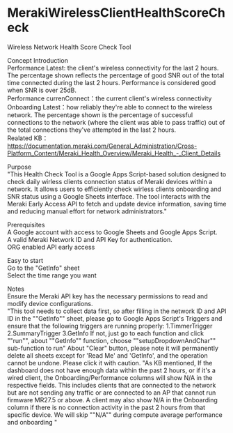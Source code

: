 # MerakiWirelessClientHealthScoreCheck
Wireless Network Health Score Check Tool									
												
												
Concept Introduction												
Performance Latest: the client's wireless connectivity for the last 2 hours. The percentage shown reflects the percentage of good SNR out of the total time connected during the last 2 hours. 
Performance is considered good when SNR is over 25dB.												
Performance currenConnect：the current client's wireless connectivity												
Onboarding Latest：how reliably they're able to connect to the wireless network. The percentage shown is the percentage of successful connections to the network 
(where the client was able to pass traffic) out of the total connections they've attempted in the last 2 hours.												
Realated KB：https://documentation.meraki.com/General_Administration/Cross-Platform_Content/Meraki_Health_Overview/Meraki_Health_-_Client_Details											
												
Purpose												
"This Health Check Tool is a Google Apps Script-based solution designed to check daily wirless clients connection status of Meraki devices within a network. 
It allows users to efficiently check wirless clients onboarding and SNR status using a Google Sheets interface. 
The tool interacts with the Meraki Early Access API to fetch and update device information, saving time and reducing manual effort for network administrators."												
												
Prerequisites												
A Google account with access to Google Sheets and Google Apps Script.												
A valid Meraki Network ID and API Key for authentication.												
ORG enabled API early access												
												
Easy to start												
Go to the "GetInfo" sheet												
Select the time range you want												
												
Notes												
Ensure the Meraki API key has the necessary permissions to read and modify device configurations.												
"This tool needs to collect data first, so after filling in the network ID and API ID in the ""GetInfo"" sheet, please go to Google Apps Script's Triggers and ensure that the following triggers are running properly:
1.TimmerTrigger
2.SummaryTrigger
3.GetInfo
If not, just go to each function and click ""run"", about ""GetInfo"" function, choose ""setupDropdownAndChar"" sub-function to run"
About "Clear" button, please note it will permanently delete all sheets except for 'Read Me' and 'GetInfo', and the operation cannot be undone. Please click it with caution.
"As KB mentioned, If the dashboard does not have enough data within the past 2 hours, or if it's a wired client, the Onboarding/Performance columns will show N/A in the respective fields. 
This includes clients that are connected to the network but are not sending any traffic or are connected to an AP that cannot run firmware MR27.5 or above.
A client may also show N/A in the Onboarding column if there is no connection activity in the past 2 hours from that specific device.
We will skip ""N/A"" during compute average performance and onboarding
"												
